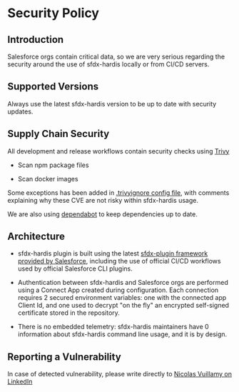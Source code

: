 # Security Policy

## Introduction

Salesforce orgs contain critical data, so we are very serious regarding the security around the use of sfdx-hardis locally or from CI/CD servers.

## Supported Versions

Always use the latest sfdx-hardis version to be up to date with security updates.

## Supply Chain Security

All development and release workflows contain security checks using [Trivy](https://trivy.dev/latest/)

- Scan npm package files

- Scan docker images

Some exceptions has been added in [.trivyignore config file](https://github.com/hardisgroupcom/sfdx-hardis/blob/main/.trivyignore), with comments explaining why these CVE are not risky within sfdx-hardis usage.

We are also using [dependabot](https://github.com/dependabot) to keep dependencies up to date.

## Architecture

- sfdx-hardis plugin is built using the latest [sfdx-plugin framework provided by Salesforce](https://developer.salesforce.com/docs/atlas.en-us.sfdx_cli_plugins.meta/sfdx_cli_plugins/cli_plugins.htm), including the use of official CI/CD workflows used by official Salesforce CLI plugins.

- Authentication between sfdx-hardis and Salesforce orgs are performed using a Connect App created during configuration. Each connection requires 2 secured environment variables: one with the connected app Client Id, and one used to decrypt "on the fly" an encrypted self-signed certificate stored in the repository.

- There is no embedded telemetry: sfdx-hardis maintainers have 0 information about sfdx-hardis command line usage, and it is by design.

## Reporting a Vulnerability

In case of detected vulnerability, please write directly to [Nicolas Vuillamy on LinkedIn](https://www.linkedin.com/in/nicolas-vuillamy/)
